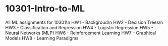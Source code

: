 # 10301-Intro-to-ML
All ML assignments for 10301\n
HW1 - Backgroud\n
HW2 - Decision Trees\n
HW3 - Classification and Regression
HW4 - Logistic Regression
HW5 - Neural Networks (MLP)
HW6 - Reinforcement Learning
HW7 - Graphical Models
HW8 - Learning Paradigms
